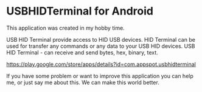 USBHIDTerminal for Android
==============

This application was created in my hobby time.

USB HID Terminal provide access to HID USB devices.
HID Terminal can be used for transfer any commands or any data to your USB HID devices.
USB HID Terminal - can receive and send bytes, hex, binary, text.

https://play.google.com/store/apps/details?id=com.appspot.usbhidterminal

If you have some problem or want to improve this application you can help me, or just say me about this.
We can make this world better.
